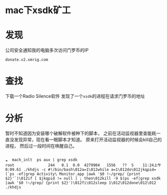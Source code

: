 # mac下xsdk矿工


# 发现
 公司安全通知我的电脑多次访问门罗币的IP

    donate.v2.xmrig.com

# 查找

下载一个Radio Silence软件 
发现了一个`xsdk`的进程在请求门罗币的地址

# 分析

暂时不知道因为安装哪个破解软件被种下的脚本， 之前在活动监视器里查能耗一直没发现异常，现在看一眼脚本才知道。
原来打开活动监视器的时候会kill自己的进程， 然后过一段时间在唤醒自己。
```shell

☁  mach_inlt  ps aux | grep xsdk
root               244   0.1  0.0  4279904   1556   ??  S    11:24上午   0:09.61 ./khdjs -c #!/bin/bash\012a=1\012while a=1\012do\012jkqpid=(`ps -ef|grep Activity\ Monitor.app |awk '$0 !~/grep/ {print $2}'`)\012if [ $jkqpid != null ] ; then\012kill -9 $(ps -ef|grep xsdk |awk '$0 !~/grep/ {print $2}')\012fi\012sleep 1\012\012done\012\012 ./khdjs
```
